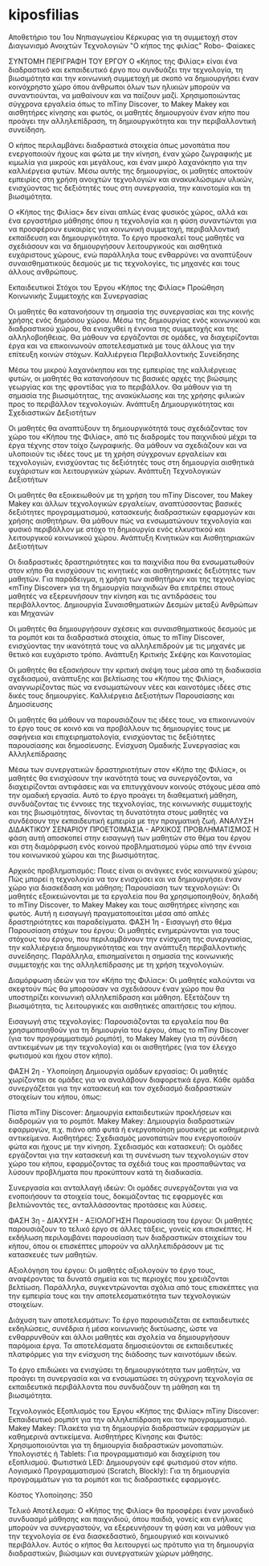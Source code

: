 # kiposfilias
Αποθετήριο του 1ου Νηπιαγωγείου Κέρκυρας για τη συμμετοχή στον Διαγωνισμό Ανοιχτών Τεχνολογιών
"Ο κήπος της φιλίας"
Robo- Φαίακες

ΣΥΝΤΟΜΗ ΠΕΡΙΓΡΑΦΗ ΤΟΥ ΕΡΓΟΥ
Ο «Κήπος της Φιλίας» είναι ένα διαδραστικό και εκπαιδευτικό έργο που συνδυάζει την τεχνολογία, τη βιωσιμότητα και την κοινωνική συμμετοχή με σκοπό να δημιουργήσει έναν κοινόχρηστο χώρο όπου άνθρωποι όλων των ηλικιών μπορούν να συναντιούνται, να μαθαίνουν και να παίζουν μαζί. Χρησιμοποιώντας σύγχρονα εργαλεία όπως το mTiny Discover, το Makey Makey και αισθητήρες κίνησης και φωτός, οι μαθητές δημιουργούν έναν κήπο που προάγει την αλληλεπίδραση, τη δημιουργικότητα και την περιβαλλοντική συνείδηση.

Ο κήπος περιλαμβάνει διαδραστικά στοιχεία όπως μονοπάτια που ενεργοποιούν ήχους και φώτα με την κίνηση, έναν χώρο ζωγραφικής με κιμωλία για μικρούς και μεγάλους, και έναν μικρό λαχανόκηπο για την καλλιέργεια φυτών. Μέσω αυτής της δημιουργίας, οι μαθητές αποκτούν εμπειρίες στη χρήση ανοιχτών τεχνολογιών και ανακυκλώσιμων υλικών, ενισχύοντας τις δεξιότητές τους στη συνεργασία, την καινοτομία και τη βιωσιμότητα.

Ο «Κήπος της Φιλίας» δεν είναι απλώς ένας φυσικός χώρος, αλλά και ένα εργαστήριο μάθησης όπου η τεχνολογία και η φύση συναντώνται για να προσφέρουν ευκαιρίες για κοινωνική συμμετοχή, περιβαλλοντική εκπαίδευση και δημιουργικότητα. Το έργο προσκαλεί τους μαθητές να σχεδιάσουν και να δημιουργήσουν λειτουργικούς και αισθητικά ευχάριστους χώρους, ενώ παράλληλα τους ενθαρρύνει να αναπτύξουν συναισθηματικούς δεσμούς με τις τεχνολογίες, τις μηχανές και τους άλλους ανθρώπους.

Εκπαιδευτικοί Στόχοι του Έργου «Κήπος της Φιλίας»
Προώθηση Κοινωνικής Συμμετοχής και Συνεργασίας

Οι μαθητές θα κατανοήσουν τη σημασία της συνεργασίας και της κοινής χρήσης ενός δημόσιου χώρου. Μέσω της δημιουργίας ενός κοινωνικού και διαδραστικού χώρου, θα ενισχυθεί η έννοια της συμμετοχής και της αλληλοβοήθειας.
Θα μάθουν να εργάζονται σε ομάδες, να διαχειρίζονται έργα και να επικοινωνούν αποτελεσματικά με τους άλλους για την επίτευξη κοινών στόχων.
Καλλιέργεια Περιβαλλοντικής Συνείδησης

Μέσω του μικρού λαχανόκηπου και της εμπειρίας της καλλιέργειας φυτών, οι μαθητές θα κατανοήσουν τις βασικές αρχές της βιώσιμης γεωργίας και της φροντίδας για το περιβάλλον.
Θα μάθουν για τη σημασία της βιωσιμότητας, της ανακύκλωσης και της χρήσης φιλικών προς το περιβάλλον τεχνολογιών.
Ανάπτυξη Δημιουργικότητας και Σχεδιαστικών Δεξιοτήτων

Οι μαθητές θα αναπτύξουν τη δημιουργικότητά τους σχεδιάζοντας τον χώρο του «Κήπου της Φιλίας», από τις διαδρομές του παιχνιδιού μέχρι τα έργα τέχνης στον τοίχο ζωγραφικής.
Θα μάθουν να σχεδιάζουν και να υλοποιούν τις ιδέες τους με τη χρήση σύγχρονων εργαλείων και τεχνολογιών, ενισχύοντας τις δεξιότητές τους στη δημιουργία αισθητικά ευχάριστων και λειτουργικών χώρων.
Ανάπτυξη Τεχνολογικών Δεξιοτήτων

Οι μαθητές θα εξοικειωθούν με τη χρήση του mTiny Discover, του Makey Makey και άλλων τεχνολογικών εργαλείων, αναπτύσσοντας βασικές δεξιότητες προγραμματισμού, κατασκευής διαδραστικών εφαρμογών και χρήσης αισθητήρων.
Θα μάθουν πώς να ενσωματώνουν τεχνολογία και φυσικό περιβάλλον με στόχο τη δημιουργία ενός ελκυστικού και λειτουργικού κοινωνικού χώρου.
Ανάπτυξη Κινητικών και Αισθητηριακών Δεξιοτήτων

Οι διαδραστικές δραστηριότητες και τα παιχνίδια που θα ενσωματωθούν στον κήπο θα ενισχύσουν τις κινητικές και αισθητηριακές δεξιότητες των μαθητών. Για παράδειγμα, η χρήση των αισθητήρων και της τεχνολογίας «mTiny Discover» για τη δημιουργία παιχνιδιών θα επιτρέπει στους μαθητές να εξερευνήσουν την κίνηση και τις αντιδράσεις του περιβάλλοντος.
Δημιουργία Συναισθηματικών Δεσμών μεταξύ Ανθρώπων και Μηχανών

Οι μαθητές θα δημιουργήσουν σχέσεις και συναισθηματικούς δεσμούς με τα ρομπότ και τα διαδραστικά στοιχεία, όπως το mTiny Discover, ενισχύοντας την ικανότητά τους να αλληλεπιδρούν με τις μηχανές με θετικό και ευχάριστο τρόπο.
Ανάπτυξη Κριτικής Σκέψης και Καινοτομίας

Οι μαθητές θα εξασκήσουν την κριτική σκέψη τους μέσα από τη διαδικασία σχεδιασμού, ανάπτυξης και βελτίωσης του «Κήπου της Φιλίας», αναγνωρίζοντας πώς να ενσωματώνουν νέες και καινοτόμες ιδέες στις δικές τους δημιουργίες.
Καλλιέργεια Δεξιοτήτων Παρουσίασης και Δημοσίευσης

Οι μαθητές θα μάθουν να παρουσιάζουν τις ιδέες τους, να επικοινωνούν το έργο τους σε κοινό και να προβάλλουν τις δημιουργίες τους με σαφήνεια και επιχειρηματολογία, ενισχύοντας τις δεξιότητες παρουσίασης και δημοσίευσης.
Ενίσχυση Ομαδικής Συνεργασίας και Αλληλεπίδρασης

Μέσω των συνεργατικών δραστηριοτήτων στον «Κήπο της Φιλίας», οι μαθητές θα ενισχύσουν την ικανότητά τους να συνεργάζονται, να διαχειρίζονται αντιφάσεις και να επιτυγχάνουν κοινούς στόχους μέσα από την ομαδική εργασία.
Αυτό το έργο προάγει τη διαθεματική μάθηση, συνδυάζοντας τις έννοιες της τεχνολογίας, της κοινωνικής συμμετοχής και της βιωσιμότητας, δίνοντας τη δυνατότητα στους μαθητές να συνδέσουν την εκπαιδευτική εμπειρία με την πραγματική ζωή.
ΑΝΑΛΥΣΗ ΔΙΔΑΚΤΙΚΟΥ ΣΕΝΑΡΙΟΥ
ΠΡΟΕΤΟΙΜΑΣΙΑ - ΑΡΧΙΚΟΣ ΠΡΟΒΛΗΜΑΤΙΣΜΟΣ
Η φάση αυτή αποσκοπεί στην εισαγωγή των μαθητών στο θέμα του έργου και στη διαμόρφωση ενός κοινού προβληματισμού γύρω από την έννοια του κοινωνικού χώρου και της βιωσιμότητας.

Αρχικός προβληματισμός: Ποιες είναι οι ανάγκες ενός κοινωνικού χώρου; Πώς μπορεί η τεχνολογία να τον ενισχύσει και να δημιουργήσει έναν χώρο για διασκέδαση και μάθηση;
Παρουσίαση των τεχνολογιών: Οι μαθητές εξοικειώνονται με τα εργαλεία που θα χρησιμοποιηθούν, δηλαδή το mTiny Discover, το Makey Makey και τους αισθητήρες κίνησης και φωτός. Αυτή η εισαγωγή πραγματοποιείται μέσα από απλές δραστηριότητες και παραδείγματα.
ΦΑΣΗ 1η - Εισαγωγή στο θέμα
Παρουσίαση στόχων του έργου: Οι μαθητές ενημερώνονται για τους στόχους του έργου, που περιλαμβάνουν την ενίσχυση της συνεργασίας, την καλλιέργεια δημιουργικότητας και την ανάπτυξη περιβαλλοντικής συνείδησης. Παράλληλα, επισημαίνεται η σημασία της κοινωνικής συμμετοχής και της αλληλεπίδρασης με τη χρήση τεχνολογιών.

Διαμόρφωση ιδεών για τον «Κήπο της Φιλίας»: Οι μαθητές καλούνται να σκεφτούν πώς θα μπορούσαν να σχεδιάσουν έναν χώρο που θα υποστηρίζει κοινωνική αλληλεπίδραση και μάθηση. Εξετάζουν τη βιωσιμότητα, τις λειτουργικές και αισθητικές απαιτήσεις του κήπου.

Εισαγωγή στις τεχνολογίες: Παρουσιάζονται τα εργαλεία που θα χρησιμοποιηθούν για τη δημιουργία του έργου, όπως το mTiny Discover (για τον προγραμματισμό ρομπότ), το Makey Makey (για τη σύνδεση αντικειμένων με την τεχνολογία) και οι αισθητήρες (για τον έλεγχο φωτισμού και ήχου στον κήπο).

ΦΑΣΗ 2η - Υλοποίηση
Δημιουργία ομάδων εργασίας: Οι μαθητές χωρίζονται σε ομάδες για να αναλάβουν διαφορετικά έργα. Κάθε ομάδα συνεργάζεται για την κατασκευή και τον σχεδιασμό διαδραστικών στοιχείων του κήπου, όπως:

Πίστα mTiny Discover: Δημιουργία εκπαιδευτικών προκλήσεων και διαδρομών για το ρομπότ.
Makey Makey: Δημιουργία διαδραστικών εφαρμογών, π.χ. πιάνο από φυτά ή ενεργοποίηση μουσικής με καθημερινά αντικείμενα.
Αισθητήρες: Σχεδιασμός μονοπατιών που ενεργοποιούν φώτα και ήχους με την κίνηση.
Σχεδιασμός και κατασκευή: Οι ομάδες εργάζονται για την κατασκευή και τη συνένωση των τεχνολογιών στον χώρο του κήπου, εφαρμόζοντας τα σχέδιά τους και προσπαθώντας να λύσουν προβλήματα που προκύπτουν κατά τη διαδικασία.

Συνεργασία και ανταλλαγή ιδεών: Οι ομάδες συνεργάζονται για να ενοποιήσουν τα στοιχεία τους, δοκιμάζοντας τις εφαρμογές και βελτιώνοντάς τες, ανταλλάσσοντας προτάσεις και λύσεις.

ΦΑΣΗ 3η - ΔΙΑΧΥΣΗ - ΑΞΙΟΛΟΓΗΣΗ
Παρουσίαση του έργου: Οι μαθητές παρουσιάζουν το τελικό έργο σε άλλες τάξεις, γονείς και επισκέπτες. Η εκδήλωση περιλαμβάνει παρουσίαση των διαδραστικών στοιχείων του κήπου, όπου οι επισκέπτες μπορούν να αλληλεπιδράσουν με τις κατασκευές των μαθητών.

Αξιολόγηση του έργου: Οι μαθητές αξιολογούν το έργο τους, αναφέροντας τα δυνατά σημεία και τις περιοχές που χρειάζονται βελτίωση. Παράλληλα, συγκεντρώνονται σχόλια από τους επισκέπτες για την εμπειρία τους και την αποτελεσματικότητα των τεχνολογικών στοιχείων.

Διάχυση των αποτελεσμάτων: Το έργο παρουσιάζεται σε εκπαιδευτικές εκδηλώσεις, συνέδρια ή μέσα κοινωνικής δικτύωσης, ώστε να ενθαρρυνθούν και άλλοι μαθητές και σχολεία να δημιουργήσουν παρόμοια έργα. Τα αποτελέσματα δημοσιεύονται σε εκπαιδευτικές πλατφόρμες για την ενίσχυση της διάδοσης των καινοτόμων ιδεών.

Το έργο επιδιώκει να ενισχύσει τη δημιουργικότητα των μαθητών, να προάγει τη συνεργασία και να ενσωματώσει τη σύγχρονη τεχνολογία σε εκπαιδευτικά περιβάλλοντα που συνδυάζουν τη μάθηση και τη βιωσιμότητα.

Τεχνολογικός Εξοπλισμός του Έργου «Κήπος της Φιλίας»
mTiny Discover: Εκπαιδευτικό ρομπότ για την αλληλεπίδραση και τον προγραμματισμό.
Makey Makey: Πλακέτα για τη δημιουργία διαδραστικών εφαρμογών με καθημερινά αντικείμενα.
Αισθητήρες Κίνησης και Φωτός: Χρησιμοποιούνται για τη δημιουργία διαδραστικών μονοπατιών.
Υπολογιστές ή Tablets: Για προγραμματισμό και διαχείριση του εξοπλισμού.
Φωτιστικά LED: Δημιουργούν εφέ φωτισμού στον κήπο.
Λογισμικό Προγραμματισμού (Scratch, Blockly): Για τη δημιουργία προγραμμάτων για τα ρομπότ και τις διαδραστικές εφαρμογές.

Κόστος Υλοποίησης: 350

Τελικό Αποτέλεσμα:
Ο «Κήπος της Φιλίας» θα προσφέρει έναν μοναδικό συνδυασμό μάθησης και παιχνιδιού, όπου παιδιά, γονείς και ενήλικες μπορούν να συνεργαστούν, να εξερευνήσουν τη φύση και να μάθουν για την τεχνολογία σε ένα διασκεδαστικό, δημιουργικό και κοινωνικό περιβάλλον. Αυτός ο κήπος θα λειτουργεί ως πρότυπο για τη δημιουργία διαδραστικών, βιώσιμων και συνεργατικών χώρων μάθησης.

